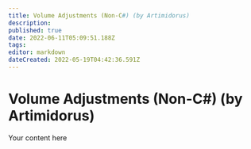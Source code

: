```yaml
---
title: Volume Adjustments (Non-C#) (by Artimidorus)
description: 
published: true
date: 2022-06-11T05:09:51.188Z
tags: 
editor: markdown
dateCreated: 2022-05-19T04:42:36.591Z
---
```


# Volume Adjustments (Non-C#) (by Artimidorus)
Your content here
